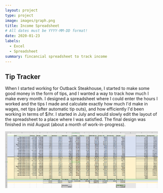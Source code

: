 ```yaml
---
layout: project
type: project
image: images/graph.png
title: Income Spreadsheet
# All dates must be YYYY-MM-DD format!
date: 2020-01-23
labels:
  - Excel
  - Spreadsheet
summary: fincancial spreadsheet to track income
---
```


## Tip Tracker

When I started working for Outback Steakhouse, I started to make some good money in the form of tips, and I wanted a way to track how much I make every month. I designed a spreadsheet where I could enter the hours I worked and the tips I made and calculate exactly how much I'd make in wages, net tips (after automatic tip outs), and how efficiently I'd been working in terms of $/hr. I started in July and would slowly edit the layout of the spreadsheet to a place where I was satisfied. The final design was finished in mid August (about a month of work-in-progress). 

<img class="ui image" src="../images/spreadsheet.png">
